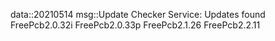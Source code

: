 data::20210514
msg::Update Checker Service:
Updates found
FreePcb2.0.32i
FreePcb2.0.33p
FreePcb2.1.26
FreePcb2.2.11
